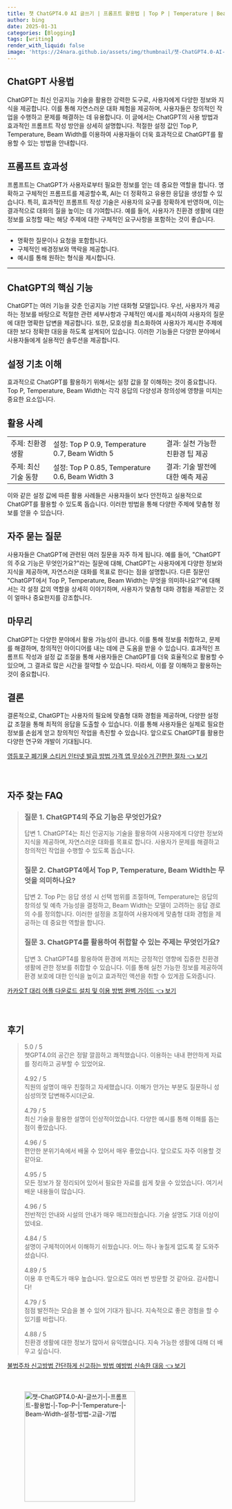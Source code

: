 ```yaml
---
title: 챗 ChatGPT4.0 AI 글쓰기 | 프롬프트 활용법 | Top P | Temperature | Beam Width 설정 방법 고급 기법
author: bing
date: 2025-01-31
categories: [Blogging]
tags: [writing]
render_with_liquid: false
image: 'https://24nara.github.io/assets/img/thumbnail/챗-ChatGPT4.0-AI-글쓰기-|-프롬프트-활용법-|-Top-P-|-Temperature-|-Beam-Width-설정-방법-고급-기법.webp'
---
```



<h2 id='ChatGPT_사용법'>ChatGPT 사용법</h2>

<p>ChatGPT는 최신 인공지능 기술을 활용한 강력한 도구로, 사용자에게 다양한 정보와 지식을 제공합니다. 이를 통해 자연스러운 대화 체험을 제공하며, 사용자들은 창의적인 작업을 수행하고 문제를 해결하는 데 유용합니다. 이 글에서는 ChatGPT의 사용 방법과 효과적인 프롬프트 작성 방안을 상세히 설명합니다. 적절한 설정 값인 Top P, Temperature, Beam Width를 이용하여 사용자들이 더욱 효과적으로 ChatGPT를 활용할 수 있는 방법을 안내합니다. </p>

<h2 id='프롬프트_효과성'>프롬프트 효과성</h2>

<p>프롬프트는 ChatGPT가 사용자로부터 필요한 정보를 얻는 데 중요한 역할을 합니다. 명확하고 구체적인 프롬프트를 제공할수록, AI는 더 정확하고 유용한 응답을 생성할 수 있습니다. 특히, 효과적인 프롬프트 작성 기술은 사용자의 요구를 정확하게 반영하며, 이는 결과적으로 대화의 질을 높이는 데 기여합니다. 예를 들어, 사용자가 친환경 생활에 대한 정보를 요청할 때는 해당 주제에 대한 구체적인 요구사항을 포함하는 것이 좋습니다.</p>

<hr />

<ul>
    <li>명확한 질문이나 요청을 포함합니다.</li>
    <li>구체적인 배경정보와 맥락을 제공합니다.</li>
    <li>예시를 통해 원하는 형식을 제시합니다.</li>
</ul>

<hr />

<h2 id='ChatGPT의_핵심_기능'>ChatGPT의 핵심 기능</h2>

<p>ChatGPT는 여러 기능을 갖춘 인공지능 기반 대화형 모델입니다. 우선, 사용자가 제공하는 정보를 바탕으로 적절한 관련 세부사항과 구체적인 예시를 제시하여 사용자의 질문에 대한 명확한 답변을 제공합니다. 또한, 모호성을 최소화하여 사용자가 제시한 주제에 대한 보다 정확한 대응을 하도록 설계되어 있습니다. 이러한 기능들은 다양한 분야에서 사용자들에게 실용적인 솔루션을 제공합니다.</p>

<h2 id='설정_기초_이해'>설정 기초 이해</h2>

<p>효과적으로 ChatGPT를 활용하기 위해서는 설정 값을 잘 이해하는 것이 중요합니다. Top P, Temperature, Beam Width는 각각 응답의 다양성과 창의성에 영향을 미치는 중요한 요소입니다.</p>

<h2 id='활용_사례'>활용 사례</h2>

<table>
    <tr>
        <td>주제: 친환경 생활</td>
        <td>설정: Top P 0.9, Temperature 0.7, Beam Width 5</td>
        <td>결과: 실천 가능한 친환경 팁 제공</td>
    </tr>
    <tr>
        <td>주제: 최신 기술 동향</td>
        <td>설정: Top P 0.85, Temperature 0.6, Beam Width 3</td>
        <td>결과: 기술 발전에 대한 예측 제공</td>
    </tr>
</table>

<p>이와 같은 설정 값에 따른 활용 사례들은 사용자들이 보다 안전하고 실용적으로 ChatGPT를 활용할 수 있도록 돕습니다. 이러한 방법을 통해 다양한 주제에 맞춤형 정보를 얻을 수 있습니다.</p>

<h2 id='자주_묻는_질문'>자주 묻는 질문</h2>

<p>사용자들은 ChatGPT에 관련된 여러 질문을 자주 하게 됩니다. 예를 들어, "ChatGPT의 주요 기능은 무엇인가요?"라는 질문에 대해, ChatGPT는 사용자에게 다양한 정보와 지식을 제공하며, 자연스러운 대화를 목표로 한다는 점을 설명합니다. 다른 질문인 "ChatGPT에서 Top P, Temperature, Beam Width는 무엇을 의미하나요?"에 대해서는 각 설정 값의 역할을 상세히 이야기하며, 사용자가 맞춤형 대화 경험을 제공받는 것이 얼마나 중요한지를 강조합니다.</p>

<h2 id='마무리'>마무리</h2>

<p>ChatGPT는 다양한 분야에서 활용 가능성이 큽니다. 이를 통해 정보를 취합하고, 문제를 해결하며, 창의적인 아이디어를 내는 데에 큰 도움을 받을 수 있습니다. 효과적인 프롬프트 작성과 설정 값 조절을 통해 사용자들은 ChatGPT를 더욱 효율적으로 활용할 수 있으며, 그 결과로 많은 시간을 절약할 수 있습니다. 따라서, 이를 잘 이해하고 활용하는 것이 중요합니다.</p>

<h2 id='결론'>결론</h2>

<p>결론적으로, ChatGPT는 사용자의 필요에 맞춤형 대화 경험을 제공하며, 다양한 설정 값 조절을 통해 최적의 응답을 도출할 수 있습니다. 이를 통해 사용자들은 실제로 필요한 정보를 손쉽게 얻고 창의적인 작업을 촉진할 수 있습니다. 앞으로도 ChatGPT를 활용한 다양한 연구와 개발이 기대됩니다.</p>


<p><a class="click-button" title="영등포구 폐기물 스티커 인터넷 발급 방법 가격 앱 무상수거 간편한 절차" href="https://24nara.github.io/posts/%EC%98%81%EB%93%B1%ED%8F%AC%EA%B5%AC-%ED%8F%90%EA%B8%B0%EB%AC%BC-%EC%8A%A4%ED%8B%B0%EC%BB%A4-%EC%9D%B8%ED%84%B0%EB%84%B7-%EB%B0%9C%EA%B8%89-%EB%B0%A9%EB%B2%95-%EA%B0%80%EA%B2%A9-%EC%95%B1-%EB%AC%B4%EC%83%81%EC%88%98%EA%B1%B0-%EA%B0%84%ED%8E%B8%ED%95%9C-%EC%A0%88%EC%B0%A8/" rel="dofollow">영등포구 폐기물 스티커 인터넷 발급 방법 가격 앱 무상수거 간편한 절차 👈 보기</a></p><br>
<h2 id='자주_찾는_FAQ'>자주 찾는 FAQ</h2>
<div itemscope="" itemtype="https://schema.org/FAQPage"> 
<blockquote> 
<div itemscope="" itemprop="mainEntity" itemtype="https://schema.org/Question"> 
<h3 itemprop="name">질문 1. ChatGPT4의 주요 기능은 무엇인가요?</h3> 
<div itemscope="" itemprop="acceptedAnswer" itemtype="https://schema.org/Answer"> 
<span itemprop="text"> 
<p>답변 1. ChatGPT4는 최신 인공지능 기술을 활용하여 사용자에게 다양한 정보와 지식을 제공하며, 자연스러운 대화를 목표로 합니다. 사용자가 문제를 해결하고 창의적인 작업을 수행할 수 있도록 돕습니다.</p> 
</span> 
</div> 
</div> 

<div itemscope="" itemprop="mainEntity" itemtype="https://schema.org/Question"> 
<h3 itemprop="name">질문 2. ChatGPT4에서 Top P, Temperature, Beam Width는 무엇을 의미하나요?</h3> 
<div itemscope="" itemprop="acceptedAnswer" itemtype="https://schema.org/Answer"> 
<span itemprop="text"> 
<p>답변 2. Top P는 응답 생성 시 선택 범위를 조절하며, Temperature는 응답의 창의성 및 예측 가능성을 결정하고, Beam Width는 모델이 고려하는 응답 경로의 수를 정의합니다. 이러한 설정을 조절하여 사용자에게 맞춤형 대화 경험을 제공하는 데 중요한 역할을 합니다.</p> 
</span> 
</div> 
</div> 

<div itemscope="" itemprop="mainEntity" itemtype="https://schema.org/Question"> 
<h3 itemprop="name">질문 3. ChatGPT4를 활용하여 취합할 수 있는 주제는 무엇인가요?</h3> 
<div itemscope="" itemprop="acceptedAnswer" itemtype="https://schema.org/Answer"> 
<span itemprop="text"> 
<p>답변 3. ChatGPT4를 활용하여 환경에 끼치는 긍정적인 영향에 집중한 친환경 생활에 관한 정보를 취합할 수 있습니다. 이를 통해 실천 가능한 정보를 제공하여 환경 보호에 대한 인식을 높이고 효과적인 액션을 취할 수 있게끔 도와줍니다.</p> 
</span> 
</div> 
</div> 
</blockquote> 
</div>
<p><a class="click-button" title="카카오T 대리 어플 다운로드 설치 및 이용 방법 완벽 가이드" href="https://24nara.github.io/posts/%EC%B9%B4%EC%B9%B4%EC%98%A4T-%EB%8C%80%EB%A6%AC-%EC%96%B4%ED%94%8C-%EB%8B%A4%EC%9A%B4%EB%A1%9C%EB%93%9C-%EC%84%A4%EC%B9%98-%EB%B0%8F-%EC%9D%B4%EC%9A%A9-%EB%B0%A9%EB%B2%95-%EC%99%84%EB%B2%BD-%EA%B0%80%EC%9D%B4%EB%93%9C/" rel="dofollow">카카오T 대리 어플 다운로드 설치 및 이용 방법 완벽 가이드 👈 보기</a></p><br>
<h2 id='후기'>후기</h2>
<div itemscope itemtype="https://schema.org/Product">
  <blockquote>
  <div itemprop="review" itemscope itemtype="https://schema.org/Review">
      <div itemprop="reviewRating" itemscope itemtype="https://schema.org/Rating"> <span itemprop="ratingValue">5.0</span> / <span itemprop="bestRating">5</span> </div>
      <span itemprop="reviewBody">챗GPT4.0의 공간은 정말 깔끔하고 쾌적했습니다. 이용하는 내내 편안하게 자료를 정리하고 공부할 수 있었어요.</span>
  </div>
  <br>
  <div itemprop="review" itemscope itemtype="https://schema.org/Review">
      <div itemprop="reviewRating" itemscope itemtype="https://schema.org/Rating"> <span itemprop="ratingValue">4.92</span> / <span itemprop="bestRating">5</span> </div>
      <span itemprop="reviewBody">직원의 설명이 매우 친절하고 자세했습니다. 이해가 안가는 부분도 질문하니 성심성의껏 답변해주시더군요.</span>
  </div>
  <br>
  <div itemprop="review" itemscope itemtype="https://schema.org/Review">
      <div itemprop="reviewRating" itemscope itemtype="https://schema.org/Rating"> <span itemprop="ratingValue">4.79</span> / <span itemprop="bestRating">5</span> </div>
      <span itemprop="reviewBody">최신 기술을 활용한 설명이 인상적이었습니다. 다양한 예시를 통해 이해를 돕는 점이 좋았습니다.</span>
  </div>
  <br>
  <div itemprop="review" itemscope itemtype="https://schema.org/Review">
      <div itemprop="reviewRating" itemscope itemtype="https://schema.org/Rating"> <span itemprop="ratingValue">4.96</span> / <span itemprop="bestRating">5</span> </div>
      <span itemprop="reviewBody">편안한 분위기속에서 배울 수 있어서 매우 좋았습니다. 앞으로도 자주 이용할 것 같아요.</span>
  </div>
  <br>
  <div itemprop="review" itemscope itemtype="https://schema.org/Review">
      <div itemprop="reviewRating" itemscope itemtype="https://schema.org/Rating"> <span itemprop="ratingValue">4.95</span> / <span itemprop="bestRating">5</span> </div>
      <span itemprop="reviewBody">모든 정보가 잘 정리되어 있어서 필요한 자료를 쉽게 찾을 수 있었습니다. 여기서 배운 내용들이 많습니다.</span>
  </div>
  <br>
  <div itemprop="review" itemscope itemtype="https://schema.org/Review">
      <div itemprop="reviewRating" itemscope itemtype="https://schema.org/Rating"> <span itemprop="ratingValue">4.96</span> / <span itemprop="bestRating">5</span> </div>
      <span itemprop="reviewBody">전반적인 안내와 시설의 안내가 매우 매끄러웠습니다. 기술 설명도 기대 이상이었네요.</span>
  </div>
  <br>
  <div itemprop="review" itemscope itemtype="https://schema.org/Review">
      <div itemprop="reviewRating" itemscope itemtype="https://schema.org/Rating"> <span itemprop="ratingValue">4.84</span> / <span itemprop="bestRating">5</span> </div>
      <span itemprop="reviewBody">설명이 구체적이어서 이해하기 쉬웠습니다. 어느 하나 놓칠게 없도록 잘 도와주셨습니다.</span>
  </div>
  <br>
  <div itemprop="review" itemscope itemtype="https://schema.org/Review">
      <div itemprop="reviewRating" itemscope itemtype="https://schema.org/Rating"> <span itemprop="ratingValue">4.89</span> / <span itemprop="bestRating">5</span> </div>
      <span itemprop="reviewBody">이용 후 만족도가 매우 높습니다. 앞으로도 여러 번 방문할 것 같아요. 감사합니다!</span>
  </div>
  <br>
  <div itemprop="review" itemscope itemtype="https://schema.org/Review">
      <div itemprop="reviewRating" itemscope itemtype="https://schema.org/Rating"> <span itemprop="ratingValue">4.79</span> / <span itemprop="bestRating">5</span> </div>
      <span itemprop="reviewBody">점점 발전하는 모습을 볼 수 있어 기대가 됩니다. 지속적으로 좋은 경험을 할 수 있기를 바랍니다.</span>
  </div>
  <br>
  <div itemprop="review" itemscope itemtype="https://schema.org/Review">
      <div itemprop="reviewRating" itemscope itemtype="https://schema.org/Rating"> <span itemprop="ratingValue">4.88</span> / <span itemprop="bestRating">5</span> </div>
      <span itemprop="reviewBody">친환경 생활에 대한 정보가 많아서 유익했습니다. 지속 가능한 생활에 대해 더 배우고 싶습니다.</span>
  </div>
  </blockquote>
</div>
<p><a class="click-button" title="불법주차 신고방법 간단하게 신고하는 방법 예방법 신속한 대응" href="https://24nara.github.io/posts/%EB%B6%88%EB%B2%95%EC%A3%BC%EC%B0%A8-%EC%8B%A0%EA%B3%A0%EB%B0%A9%EB%B2%95-%EA%B0%84%EB%8B%A8%ED%95%98%EA%B2%8C-%EC%8B%A0%EA%B3%A0%ED%95%98%EB%8A%94-%EB%B0%A9%EB%B2%95-%EC%98%88%EB%B0%A9%EB%B2%95-%EC%8B%A0%EC%86%8D%ED%95%9C-%EB%8C%80%EC%9D%91/" rel="dofollow">불법주차 신고방법 간단하게 신고하는 방법 예방법 신속한 대응 👈 보기</a></p><br>
<figure class="image"><img src="https://24nara.github.io/assets/img/thumbnail/챗-ChatGPT4.0-AI-글쓰기-|-프롬프트-활용법-|-Top-P-|-Temperature-|-Beam-Width-설정-방법-고급-기법.webp" alt="챗-ChatGPT4.0-AI-글쓰기-|-프롬프트-활용법-|-Top-P-|-Temperature-|-Beam-Width-설정-방법-고급-기법" width="256" height="256"></figure>